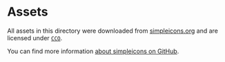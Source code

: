 # Assets

All assets in this directory were downloaded from [simpleicons.org](https://simpleicons.org/)
and are licensed under [`CCO`](https://github.com/simple-icons/simple-icons/blob/develop/LICENSE.md).

You can find more information [about simpleicons on GitHub](https://github.com/simple-icons/simple-icons).
